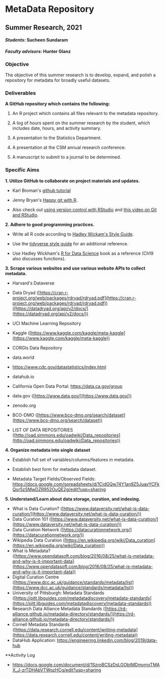 # MetaData Repository
## Summer Research, 2021

#### _Students:_ Sucheen Sundaram

#### _Faculty advisors:_ Hunter Glanz

### Objective

The objective of this summer research is to develop, expand, and polish a repository for metadata for broadly useful datasets.

### Deliverables

**A GitHub repository which contains the following:**

1.  An R project which contains all files relevant to the metadata repository.

2.  A log of hours spent on the summer research by the student, which includes date, hours, and activity summary.

3.  A presentation to the Statistics Department.

4.  A presentation at the CSM annual research conference.

5.  A manuscript to submit to a journal to be determined.

### Specific Aims

**1.  Utilize GitHub to collaborate on project materials and updates.**

  * Karl Broman's [github tutorial](http://kbroman.org/github_tutorial/)

  * Jenny Bryan's [Happy git with R](http://happygitwithr.com/).
  
  * Also check out [using version control with RStudio](https://support.rstudio.com/hc/en-us/articles/200532077-Version-Control-with-Git-and-SVN) and [this video on Git and RStudio](https://www.rstudio.com/resources/webinars/rstudio-essentials-webinar-series-managing-part-2/).


**2.  Adhere to good programming practices.**
  
  * Write all R code according to [Hadley Wickam's Style Guide](http://adv-r.had.co.nz/Style.html).
  
  * Use the [tidyverse style guide](http://style.tidyverse.org/) for an additional reference.
  
  * Use Hadley Wickham's [R for Data Science](http://r4ds.had.co.nz/) book as a reference (Ch19 also discusses functions).
  
  
  **3.  Scrape various websites and use various website APIs to collect metadata.**  

  *  Harvard's Dataverse
  
  *  Data Dryad ([https://cran.r-project.org/web/packages/rdryad/rdryad.pdf](https://cran.r-project.org/web/packages/rdryad/rdryad.pdf))([https://datadryad.org/api/v2/docs/](https://datadryad.org/api/v2/docs/))
  
  *  UCI Machine Learning Repository
  *  Kaggle ([https://www.kaggle.com/kaggle/meta-kaggle](https://www.kaggle.com/kaggle/meta-kaggle))
  *  CORGIs Data Repository
  *  data.world
  *  https://www.cdc.gov/datastatistics/index.html
  *  datahub.io
  *  California Open Data Portal: https://data.ca.gov/group
  *  data.gov ([https://www.data.gov/](https://www.data.gov/))
  *  zenodo.org
  *  BCO-DMO ([https://www.bco-dmo.org/search/dataset](https://www.bco-dmo.org/search/dataset))
  *  LIST OF DATA REPOSITORIES ([http://oad.simmons.edu/oadwiki/Data_repositories](http://oad.simmons.edu/oadwiki/Data_repositories))
  
  
   **4.  Organize metadata into single dataset**
  
  *  Establish full set of variables/columns/features in metadata.
  
  *  Establish best form for metadata dataset.
  *  Metadata Target Fields/Observed Fields: https://docs.google.com/spreadsheets/d/1CidGQw74Y1an9Z5JuayYCFkQor5zSMwDZR952OuQE2g/edit?usp=sharing
  
  
  **5. Understand/Learn about data storage, curation, and indexing.**
  
  * What is Data Curation? ([https://www.dataversity.net/what-is-data-curation/](https://www.dataversity.net/what-is-data-curation/))
  * Data Curation 101 ([https://www.dataversity.net/what-is-data-curation/](https://www.dataversity.net/what-is-data-curation/))
  * Data Curation Network ([https://datacurationnetwork.org/](https://datacurationnetwork.org/))
  * Wikipedia Data Curation ([https://en.wikipedia.org/wiki/Data_curation](https://en.wikipedia.org/wiki/Data_curation))
  * What is Metadata? ([https://www.opendatasoft.com/blog/2016/08/25/what-is-metadata-and-why-is-it-important-data](https://www.opendatasoft.com/blog/2016/08/25/what-is-metadata-and-why-is-it-important-data))
  * Digital Curation Centre ([https://www.dcc.ac.uk/guidance/standards/metadata/list](https://www.dcc.ac.uk/guidance/standards/metadata/list))
  * University of Pittsburgh: Metadata Standards ([https://pitt.libguides.com/metadatadiscovery/metadata-standards](https://pitt.libguides.com/metadatadiscovery/metadata-standards))
  * Research Data Alliance Metadata Standards ([https://rd-alliance.github.io/metadata-directory/standards/](https://rd-alliance.github.io/metadata-directory/standards/))
  * Cornell Metadata Standards ([https://data.research.cornell.edu/content/writing-metadata](https://data.research.cornell.edu/content/writing-metadata))
  * DataHub Application: https://engineering.linkedin.com/blog/2019/data-hub
  
  
   **Activity Log

  *  https://docs.google.com/document/d/1SzroBCSzDsLGObtMDmymxTMAX_J-zrTDHAbVTWgzHCg/edit?usp=sharing
